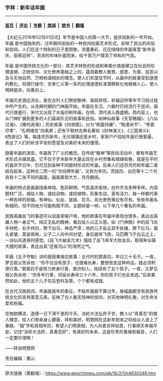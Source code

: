 ### 宇祥：新年话年画

---

#### [首页](../../../..?n4630249) &nbsp;|&nbsp; [评论](../../../../../epoch-comment?n4630249) &nbsp;|&nbsp; [专题](../../../../../epoch-special?n4630249) &nbsp;|&nbsp; [禁闻](../../../../../epoch-news?n4630249) &nbsp;|&nbsp; [禁书](../../../../../books?n4630249) &nbsp;|&nbsp; [翻墙](https://github.com/gfw-breaker/nogfw/blob/master/README.md?n4630249)


<div class="post_content" id="artbody" itemprop="articleBody">
 <!-- article content begin -->
 <p>
  【大纪元2016年02月01日讯】年节是中国人的第一大节，是庆祝新的一年开始。
  <ok href="https://www.epochtimes.com/gb/tag/%E5%B9%B4%E7%94%BB.html">
   年画
  </ok>
  是中国独有的、过年期间张贴的一种民间绘画艺术形式，反映了民众的风俗和信仰。人们在这个特别的日子里团聚，浓墨重彩、花花绿绿的年画寓意“新年吉庆，驱邪迎祥”，浓浓的年味扑面而来，给千家万户增添了祥和的气氛。
 </p>
 <p>
  <ok href="https://www.epochtimes.com/gb/tag/%E5%B9%B4%E7%94%BB.html">
   年画
  </ok>
  是中国传统文化的一部分，其艺术特色的形成和审美价值是建立在社会的伦理道德、正统信仰、文化修养基础之上的，蕴涵着教人敬畏、感恩、为善、惩恶以及与天地自然、万物和谐相处的理念。使人们欢度佳节时，从画中的故事受到道德的教化，将德行操守、忠孝仁义等一系列伦理道德标准潜移默化地根植人心，使人明辨是非，向善向上。
 </p>
 <p>
  年画历史源远流长，是在古时人们祭祀敬神、驱妖除怪、祈福迎祥等年节习俗过程中所产生的。从尧舜时期的门神画开始，年画在东汉、六朝时已经流行于民间，唐代已很盛行，宋代又出现了木版印刷年画，在明、清代进入鼎盛期。而内容上，也从门神扩展到更多的人们喜闻乐见的故事和民俗。如神仙故事《天官赐福》、《八仙过海》、《哪吒闹海》；历史故事《四贤图》，分为“杨震持廉”、“陶潜尚节”、“李密尽孝”、“孔明竭忠”四条屏；还有于取材古典名著如《封神演义》、《三国演义》、《西游记》等。每逢农历新年，无论城镇还是乡村，家家户户挂贴年画已很普遍，表达了人们的祈求平安的愿望及对美好未来的憧憬。
 </p>
 <p>
  随着年画的演变，年画有了广义的概念。在传统“敬神”等民俗活动中，都有年画艺术形式点缀其盛。它不仅于岁末新年大量出现在乡村市集和城镇街巷，就是在平时的喜庆节日中，仍可见到各种不同题材形式的年画。后来人们还将月历和年画二者结合起来，这种合二而一的“月份牌年画”，又称为年历。而挂历、台历等十二个月具有十二张不同的画面，画面美观大方，月月翻阅。
 </p>
 <p>
  年画的特点是画面线条单纯、色彩鲜明、气氛喜庆愉快，创作手法多种多样。内容题材广泛，或绘人物、或绘动物、或绘植物，形象生动，富有活力，每一样都代表一种吉祥的祝福，有神仙、仙女、娃娃、花鸟、风光景色等应有尽有。有些年画名称相同，但不同地方可能构图不同，主题却是一样。以下举几个著名的年画。
 </p>
 <p>
  民族英雄岳飞的事迹可以说是家喻户晓，他的故事在年画中表现也很多，表达出英雄人物一身正气、纯正无私的精神，看后给人以正义感。如《门神图》中的岳飞左手持枪、右手持剑，胯下白马，神态严肃；他的儿子岳云双手执锤，胯下红马，眉头紧皱，英姿飒爽。父子二人向中间对望，身后披帛飞扬，马匹腾飞于白云之上，一派仙风道骨的感觉。《岳飞大破金兀术》描绘了岳飞率军大败金兵，取得朱仙镇大捷的故事，表达出其“还我河山”的浩然之气。
 </p>
 <p>
  年画《五子夺魁》讲的是因果报应故事：五代时的窦禹钧，年过三十无子。一夜，梦见祖父告诉他：“你不仅没有孩子，也很难长寿，要想改变这种命运，就必须积德行善。”窦禹钧于是努力修身行善，救济别人，陆续有了五个孩子。一夜，又梦见祖父告诉他：“你多年行善，将延长寿命三十六年，你的孩子们也会发迹。”后来果然如此，他的五个儿子先后登科及第，个个都有成就。
 </p>
 <p>
  在古代汉族民间，年画就是年的象征，不贴年画就不算过年，每幅画都含有民族传统文化的吉祥寓意元素。反映了古人敬天信神的信仰，对天地神明礼敬，对生命关爱和祝福。
 </p>
 <p>
  在物欲横流、道德一日下滑千里的今天，法轮大法弘传于世，教人以“真善忍”的做人理念，给人们带来身心健康，祥和美好。明慧网在这新年到来之际给众人送上了春联、“福”字和真相年历，希望人们明真相，为人向善吉祥如意，行事顺天幸福平安，记住“法轮大法好，真善忍好”，有美好的未来，这是珍贵的善缘和福音，人们一定要珍惜啊！
 </p>
 <p>
  ——转自明慧网
 </p>
 <p>
  责任编辑：莆山
 </p>
 <!-- article content end -->
 <div id="below_article_ad">
 </div>
</div>


---

原文链接（需翻墙）：https://www.epochtimes.com/gb/16/2/1/n4630249.htm